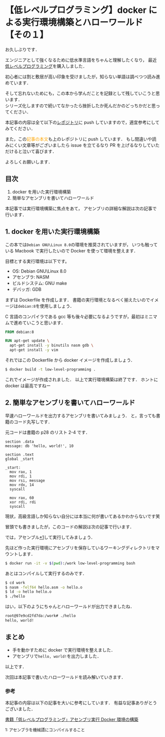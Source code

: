 # 【低レベルプログラミング】docker による実行環境構築とハローワールド 【その１】

お久しぶりです．

エンジニアとして強くなるために低水準言語をちゃんと理解したくなり，
最近[低レベルプログラミング](http://amzn.asia/d/0wGhnsd)を購入しました．

初心者には割と敷居が高い印象を受けましたが，知らない単語は調べつつ読み進めています．

そして忘れないためにも，この本から学んだことを記録として残していこうと思います．  
シリーズ化しますので続いてなかったら挫折したか死んだかのどっちかだと思ってください．

本記事の内容は全て以下の[レポジトリ](https://github.com/k3nt0w/low-level-programing)に push していますので，適宜参考にしてみてください．

また，この<font color=orange>記事の本文</font>も上のレポジトリに push しています．
もし間違いや読みにくい文章等がございましたら issue を立てるなり PR を上げるなりしていただけると泣いて喜びます．

よろしくお願いします．

## 目次

1. docker を用いた実行環境構築
2. 簡単なアセンブリを書いてハローワールド

本記事では実行環境構築に焦点をあて，
アセンブリの詳細な解説は次の記事で行います．

## 1. docker を用いた実行環境構築

この本では`Debian GNU\Linux 8.0`の環境を推奨されていますが，
いつも触っている Macbook で実行したいので Docker を使って環境を整えます．

目標とする実行環境は以下です。

- OS: Debian GNU\Linux 8.0
- アセンブラ: NASM
- ビルドシステム: GNU make
- デバッガ: GDB

まずは Dockerfile を作成します．
書籍の実行環境となるべく揃えたいのでイメージは`debian:8`を使用しましょう．

C 言語のコンパイラである gcc 等も後々必要になるようですが，最初はミニマムで進めていこうと思います．

```Dockerfile
FROM debian:8

RUN apt-get update \
  apt-get install -y binutils nasm gdb \
  apt-get install -y vim
```

それではこの Dockerfile から docker イメージを作成しましょう．

```sh
$ docker build -t low-level-programming .
```

これでイメージが作成されました．
以上で実行環境構築は終了です．
ホントに docker は最高ですねー

## 2. 簡単なアセンブリを書いてハローワールド

早速ハローワールドを出力するアセンブリを書いてみましょう．
と，言っても書籍のコード丸写しです．

元コードは書籍の p28 のリスト 2-4 です．

```avrasm
section .data
message: db 'hello, world!', 10

section .text
global _start

_start:
  mov rax, 1
  mov rdi, 1
  mov rsi, message
  mov rdx, 14
  syscall

  mov rax, 60
  xor rdi, rdi
  syscall
```

現状，高級言語しか知らない自分には本当に何が書いてあるかわからないです笑

冒頭でも書きましたが，このコードの解説は次の記事で行います．

では，アセンブル<a href="#1">\*1</a>して実行してみましょう．

先ほど作った実行環境にアセンブリを保存しているワーキングディレクトリをマウントします．

```sh
$ docker run -it -v $(pwd):/work low-level-programming bash
```

あとはコンパイルして実行するのみです．

```sh
$ cd work
$ nasm -felf64 hello.asm -o hello.o
$ ld -o hello hello.o
$ ./hello
```

はい，以下のようにちゃんとハローワールドが出力できましたね．

```sh
root@97e9cd2fd7da:/work# ./hello
hello, world!
```

## まとめ

- 手を動かすために docker で実行環境を整えました．
- アセンブリで`hello, world!`を出力しました．

以上です．

次回は本記事で書いたハローワールドを読み解いていきます．

### 参考

本記事の内容は以下の記事を大いに参考にしています．
有益な記事ありがとうございました．

[書籍「低レベルプログラミング」アセンブリ実行 Docker 環境の構築](https://qiita.com/nirasan/items/0cd03c24a8e6d0e5f8be)

<span id="1" style="font-size:small">1: アセンブラを機械語にコンパイルすること</span>
